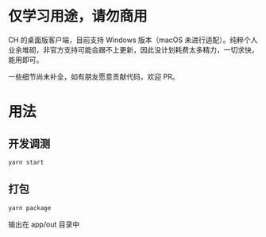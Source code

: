 # 仅学习用途，请勿商用 #

CH 的桌面版客户端，目前支持 Windows 版本（macOS 未进行适配）。纯粹个人业余堆砌，非官方支持可能会跟不上更新，因此没计划耗费太多精力，一切求快，能用即可。

一些细节尚未补全，如有朋友愿意贡献代码，欢迎 PR。

# 用法 #

## 开发调测 ##

```sh
yarn start
```

## 打包 ##

```sh
yarn package
```

输出在 app/out 目录中
